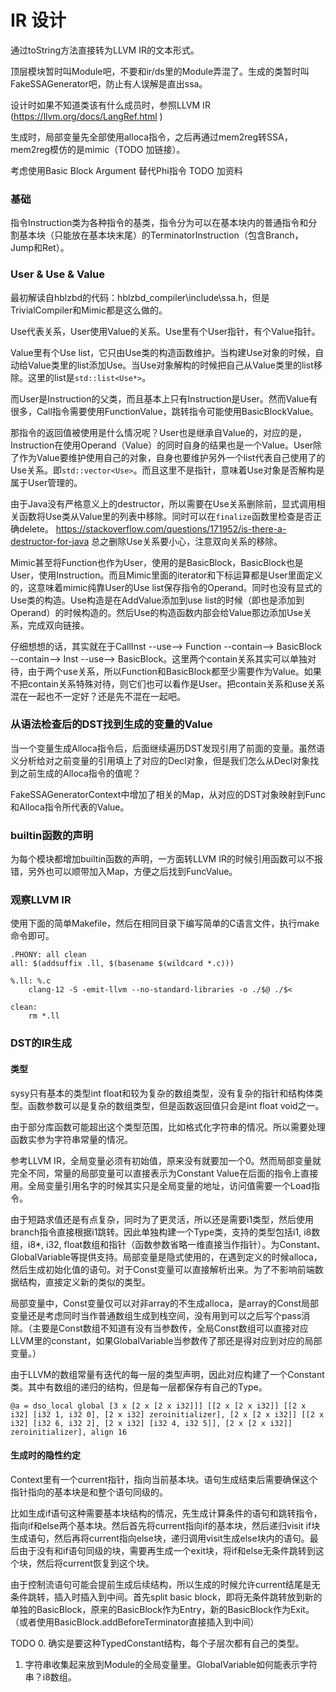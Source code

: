 
# IR 设计

通过toString方法直接转为LLVM IR的文本形式。

顶层模块暂时叫Module吧，不要和ir/ds里的Module弄混了。生成的类暂时叫FakeSSAGenerator吧，防止有人误解是直出ssa。

设计时如果不知道类该有什么成员时，参照LLVM IR (https://llvm.org/docs/LangRef.html )

生成时，局部变量先全部使用alloca指令，之后再通过mem2reg转SSA，mem2reg模仿的是mimic（TODO 加链接）。

考虑使用Basic Block Argument 替代Phi指令 TODO 加资料

### 基础

指令Instruction类为各种指令的基类，指令分为可以在基本块内的普通指令和分割基本块（只能放在基本块末尾）的TerminatorInstruction（包含Branch，Jump和Ret）。

### User & Use & Value

最初解读自hblzbd的代码：hblzbd_compiler\include\ssa.h，但是TrivialCompiler和Mimic都是这么做的。

Use代表关系，User使用Value的关系。Use里有个User指针，有个Value指针。

Value里有个Use list，它只由Use类的构造函数维护。当构建Use对象的时候，自动给Value类里的list添加Use。当Use对象解构的时候把自己从Value类里的list移除。这里的list是`std::list<Use*>`。

而User是Instruction的父类，而且基本上只有Instruction是User。然而Value有很多，Call指令需要使用FunctionValue，跳转指令可能使用BasicBlockValue。

那指令的返回值被使用是什么情况呢？User也是继承自Value的，对应的是，Instruction在使用Operand（Value）的同时自身的结果也是一个Value。User除了作为Value要维护使用自己的对象，自身也要维护另外一个list代表自己使用了的Use关系。即`std::vector<Use>`。而且这里不是指针，意味着Use对象是否解构是属于User管理的。

由于Java没有严格意义上的destructor，所以需要在Use关系删除前，显式调用相关函数将Use类从Value里的列表中移除。同时可以在`finalize`函数里检查是否正确delete。 https://stackoverflow.com/questions/171952/is-there-a-destructor-for-java 总之删除Use关系要小心，注意双向关系的移除。

Mimic甚至将Function也作为User，使用的是BasicBlock，BasicBlock也是User，使用Instruction。而且Mimic里面的iterator和下标运算都是User里面定义的，这意味着mimic纯靠User的Use list保存指令的Operand。同时也没有显式的Use类的构造。Use构造是在AddValue添加到use list的时候（即也是添加到Operand）的时候构造的。然后Use的构造函数内部会给Value那边添加Use关系，完成双向链接。

仔细想想的话，其实就在于CallInst --use--> Function --contain--> BasicBlock --contain--> Inst --use--> BasicBlock。这里两个contain关系其实可以单独对待，由于两个use关系，所以Function和BasicBlock都至少需要作为Value。如果不把contain关系特殊对待，则它们也可以看作是User。把contain关系和use关系混在一起也不一定好？还是先不混在一起吧。

### 从语法检查后的DST找到生成的变量的Value

当一个变量生成Alloca指令后，后面继续遍历DST发现引用了前面的变量。虽然语义分析给对之前变量的引用填上了对应的Decl对象，但是我们怎么从Decl对象找到之前生成的Alloca指令的值呢？

FakeSSAGeneratorContext中增加了相关的Map，从对应的DST对象映射到Func和Alloca指令所代表的Value。

### builtin函数的声明

为每个模块都增加builtin函数的声明，一方面转LLVM IR的时候引用函数可以不报错，另外也可以顺带加入Map，方便之后找到FuncValue。

### 观察LLVM IR

使用下面的简单Makefile，然后在相同目录下编写简单的C语言文件，执行make命令即可。

```
.PHONY: all clean
all: $(addsuffix .ll, $(basename $(wildcard *.c)))

%.ll: %.c
	clang-12 -S -emit-llvm --no-standard-libraries -o ./$@ ./$<

clean:
	rm *.ll
```

### DST的IR生成

#### 类型

sysy只有基本的类型int float和较为复杂的数组类型，没有复杂的指针和结构体类型。函数参数可以是复杂的数组类型，但是函数返回值只会是int float void之一。

由于部分库函数可能超出这个类型范围，比如格式化字符串的情况。所以需要处理函数实参为字符串常量的情况。

参考LLVM IR，全局变量必须有初始值，原来没有就要加一个0。然而局部变量就完全不同，常量的局部变量可以直接表示为Constant Value在后面的指令上直接用。全局变量引用名字的时候其实只是全局变量的地址，访问值需要一个Load指令。

由于短路求值还是有点复杂，同时为了更灵活，所以还是需要i1类型，然后使用branch指令直接根据i1跳转。因此单独构建一个Type类，支持的类型包括i1, i8数组，i8*, i32, float数组和指针（函数参数省略一维直接当作指针）。为Constant、GlobalVariable等提供支持。局部变量是隐式使用的，在遇到定义的时候alloca，然后生成初始化值的语句。对于Const变量可以直接解析出来。为了不影响前端数据结构，直接定义新的类似的类型。

局部变量中，Const变量仅可以对非array的不生成alloca，是array的Const局部变量还是考虑同时当作普通数组生成到栈空间，没有用到可以之后写个pass消除。（主要是Const数组不知道有没有当参数传，全局Const数组可以直接对应LLVM里的constant，如果GlobalVariable当参数传了那还是得对应到对应的局部变量。）

由于LLVM的数组常量有迭代的每一层的类型声明，因此对应构建了一个Constant类。其中有数组的递归的结构，但是每一层都保存有自己的Type。
```
@a = dso_local global [3 x [2 x [2 x i32]]] [[2 x [2 x i32]] [[2 x i32] [i32 1, i32 0], [2 x i32] zeroinitializer], [2 x [2 x i32]] [[2 x i32] [i32 6, i32 2], [2 x i32] [i32 4, i32 5]], [2 x [2 x i32]] zeroinitializer], align 16
```

#### 生成时的隐性约定

Context里有一个current指针，指向当前基本块。语句生成结束后需要确保这个指针指向的基本块是和整个语句同级的。

比如生成if语句这种需要基本块结构的情况，先生成计算条件的语句和跳转指令，指向if和else两个基本块。然后首先将current指向if的基本块，然后递归visit if块生成语句，然后再将current指向else块，递归调用visit生成else块内的语句。最后由于没有和if语句同级的块，需要再生成一个exit块，将if和else无条件跳转到这个块，然后将current恢复到这个块。

由于控制流语句可能会提前生成后续结构，所以生成的时候允许current结尾是无条件跳转，插入时插入到中间。首先split basic block，即将无条件跳转放到新的单独的BasicBlock，原来的BasicBlock作为Entry，新的BasicBlock作为Exit。（或者使用BasicBlock.addBeforeTerminator直接插入到中间）

TODO
0. 确实是要这种TypedConstant结构，每个子层次都有自己的类型。
1. 字符串收集起来放到Module的全局变量里。GlobalVariable如何能表示字符串？i8数组。
